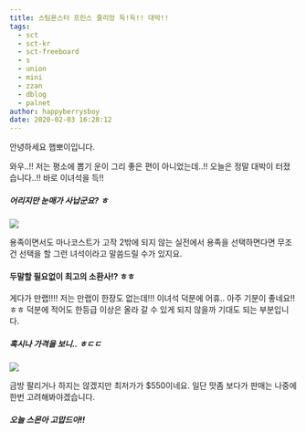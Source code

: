```yaml
---
title: 스팀몬스터 프린스 줄리앙 득!득!! 대박!!
tags:
  - sct
  - sct-kr
  - sct-freeboard
  - s
  - union
  - mini
  - zzan
  - dblog
  - palnet
author: happyberrysboy
date: 2020-02-03 16:28:12
---
```


안녕하세요 햅뽀이입니다.

와우..!! 저는 평소에 뽑기 운이 그리 좋은 편이 아니었는데..!! 오늘은 정말 대박이 터졌습니다..!! 바로 이녀석을 득!!

##### 어리지만 눈매가 사납군요? ㅎ
![](https://cdn.steemitimages.com/DQmYHTGAYafhLPus99gFFWwuXHQybEZ3R36Lkakf32twLKv/image.png)

용족이면서도 마나코스트가 고작 2밖에 되지 않는 실전에서 용족을 선택하면다면 무조건 선택을 할 그런 녀석이라고 말씀드릴 수가 있지요.

#### 두말할 필요없이 최고의 소환사!? ㅎㅎ

게다가 만랩!!!!
저는 만랩이 한장도 없는데!!! 이녀석 덕분에 어휴.. 아주 기분이 좋네요!! ㅎㅎ
덕분에 적어도 한등급 이상은 올라 갈 수 있게 되지 않을까 기대도 되는 부분입니다.

##### 혹시나 가격을 보니.. ㅎㄷㄷ
![](https://cdn.steemitimages.com/DQmQTayJ642EKJUEGVovMeFLapgHZ13BvSU4DWDHAN6Uiwm/image.png)

금방 팔리거나 하지는 않겠지만 최저가가 $550이네요.
일단 맛좀 보다가 판매는 나중에 한번 고려해봐야겠습니다.

##### 오늘 스몬아 고맙드아!!